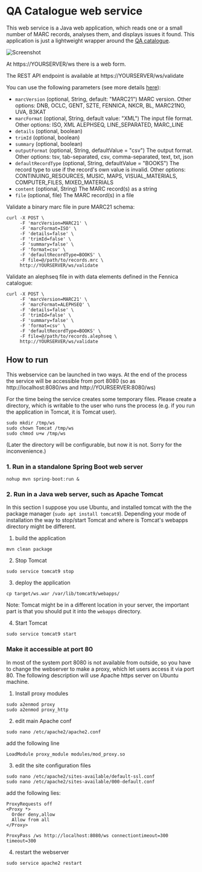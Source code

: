 # QA Catalogue web service

This web service is a Java web application, which reads one or a small number of MARC records, analyses them, and 
displays issues it found. This application is just a lightweight wrapper around the [QA catalogue](https://github.com/pkiraly/metadata-qa-marc). 

![Screenshot](https://pbs.twimg.com/media/FD6NolsXEAUtY0O?format=jpg&name=medium)

At https://YOURSERVER/ws there is a web form.

The REST API endpoint is available at https://YOURSERVER/ws/validate

You can use the following parameters (see more details [here](https://github.com/pkiraly/metadata-qa-marc#validating-marc-records)):

* `marcVersion` (optional, String, default: "MARC21") MARC version. Other options: DNB, OCLC, GENT, SZTE, FENNICA, NKCR, BL, MARC21NO, UVA, B3KAT
* `marcFormat` (optional, String, default value: "XML") The input file format. Other options: ISO, XML ALEPHSEQ, LINE_SEPARATED, MARC_LINE
* `details` (optional, boolean)
* `trimId` (optional, boolean)
* `summary` (optional, boolean)
* `outputFormat` (optional, String, defaultValue = "csv") The output format. Other options: tsv, tab-separated, csv, comma-separated, text, txt, json
* `defaultRecordType` (optional, String, defaultValue = "BOOKS") The record type to use if the record's own value is invalid. Other options: 
    CONTINUING_RESOURCES, MUSIC, MAPS, VISUAL_MATERIALS, COMPUTER_FILES, MIXED_MATERIALS
* `content` (optional, String) The MARC record(s) as a string
* `file` (optional, file) The MARC record(s) in a file

Validate a binary marc file in pure MARC21 schema:
```
curl -X POST \
     -F 'marcVersion=MARC21' \
     -F 'marcFormat=ISO' \
     -F 'details=false' \
     -F 'trimId=false' \
     -F 'summary=false' \
     -F 'format=csv' \
     -F 'defaultRecordType=BOOKS' \
     -F file=@/path/to/records.mrc \
     http://YOURSERVER/ws/validate
```

Validate an alephseq file in with data elements defined in the Fennica catalogue:

```
curl -X POST \
     -F 'marcVersion=MARC21' \
     -F 'marcFormat=ALEPHSEQ' \
     -F 'details=false' \
     -F 'trimId=false' \
     -F 'summary=false' \
     -F 'format=csv' \
     -F 'defaultRecordType=BOOKS' \
     -F file=@/path/to/records.alephseq \
     http://YOURSERVER/ws/validate
```


## How to run

This webservice can be launched in two ways. At the end of the process the service will be accessible from port 8080 
(so as http://localhost:8080/ws and http://YOURSERVER:8080/ws)

For the time being the service creates some temporary files. Please create a directory, which is writable to the user 
who runs the process (e.g. if you run the application in Tomcat, it is Tomcat user).

```
sudo mkdir /tmp/ws
sudo chown Tomcat /tmp/ws
sudo chmod u+w /tmp/ws
```

(Later the directory will be configurable, but now it is not. Sorry for the inconvenience.)

### 1. Run in a standalone Spring Boot web server
```
nohup mvn spring-boot:run &
```

### 2. Run in a Java web server, such as Apache Tomcat

In this section I suppose you use Ubuntu, and installed tomcat with the the package manager (`sudo apt install tomcat9`). 
Depending your mode of installation the way to stop/start Tomcat and where is Tomcat's webapps directory might be different.

1. build the application
```
mvn clean package
```

2. Stop Tomcat
```
sudo service tomcat9 stop
```

3. deploy the application
```
cp target/ws.war /var/lib/tomcat9/webapps/
```
Note: Tomcat might be in a different location in your server, the important part is that you should put it into the `webapps` directory.

4. Start Tomcat
```
sudo service tomcat9 start
```

### Make it accessible at port 80

In most of the system port 8080 is not available from outside, so you have to change the webserver to make a proxy, which let
users access it via port 80. The following description will use Apache https server on Ubuntu machine.

1. Install proxy modules

```
sudo a2enmod proxy
sudo a2enmod proxy_http
```

2. edit main Apache conf
```
sudo nano /etc/apache2/apache2.conf
```
add the following line

```
LoadModule proxy_module modules/mod_proxy.so
```

3. edit the site configuration files

```
sudo nano /etc/apache2/sites-available/default-ssl.conf
sudo nano /etc/apache2/sites-available/000-default.conf
```
add the following lies:

```
ProxyRequests off
<Proxy *>
  Order deny,allow
  Allow from all
</Proxy>

ProxyPass /ws http://localhost:8080/ws connectiontimeout=300 timeout=300
```

4. restart the webserver

```
sudo service apache2 restart
```

